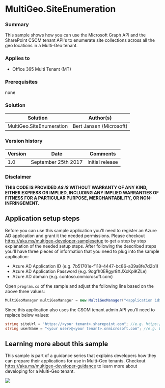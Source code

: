 # MultiGeo.SiteEnumeration #

### Summary ###
This sample shows how you can use the Microsoft Graph API and the SharePoint CSOM tenant API's to enumerate site collections across all the geo locations in a Multi-Geo tenant.

### Applies to ###
-  Office 365 Multi Tenant (MT)

### Prerequisites ###
none

### Solution ###
Solution | Author(s)
---------|----------
MultiGeo.SiteEnumeration | Bert Jansen (Microsoft)

### Version history ###
Version  | Date | Comments
---------| -----| --------
1.0  | September 25th 2017 | Initial release

### Disclaimer ###
**THIS CODE IS PROVIDED *AS IS* WITHOUT WARRANTY OF ANY KIND, EITHER EXPRESS OR IMPLIED, INCLUDING ANY IMPLIED WARRANTIES OF FITNESS FOR A PARTICULAR PURPOSE, MERCHANTABILITY, OR NON-INFRINGEMENT.**

## Application setup steps
Before you can use this sample application you'll need to register an Azure AD application and grant it the needed permissions. Please checkout https://aka.ms/multigeo-developer-samplesetup to get a step by step explanation of the needed setup steps. After following the described steps you'll have three pieces of information that you need to plug into the sample application:
- Azure AD Application ID (e.g. 7b51701e-f118-4447-bc86-a39a8fe7d2b1)
- Azure AD Application Password (e.g. 9ogfh0ERgyr8XJXcKplKZLe)
- Azure AD domain (e.g. contoso.onmicrosoft.com)

Open `program.cs` of the sample and adjust the following line based on the above three values:

```C#
MultiGeoManager multiGeoManager = new MultiGeoManager("<application id>", "<application password>", "<Azure AD domain>");
```

Since this application also uses the CSOM tenant admin API you'll need to replace below values:
```C#
string siteUrl = "https://<your tenant>.sharepoint.com"; //e.g. https://contoso.sharepoint.com
string userName = "<your user>@<your tenant>.onmicrosoft.com"; //e.g. bob@contoso.onmicrosoft.com
```

## Learning more about this sample
This sample is part of a guidance series that explains developers how they can prepare their applications for use in Multi-Geo tenants. Checkout https://aka.ms/multigeo-developer-guidance to learn more about developing for a Multi-Geo tenant.


<img src="https://telemetry.sharepointpnp.com/pnp/samples/MultiGeo.SiteEnumeration" />